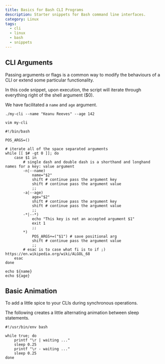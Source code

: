 ```yaml
---
title: Basics for Bash CLI Programs
description: Starter snippets for Bash command line interfaces.
category: Linux
tags:
  - cli
  - linux
  - bash
  - snippets
---
```


## CLI Arguments

Passing arguments or flags is a common way to modify the behaviours of a CLI or extend some particular functionality.

In this code snippet, upon execution, the script will iterate through everything right of the shell argument ($0).

We have facilitated a `name` and `age` argument.

```shell
./my-cli --name "Keanu Reeves" --age 142
```

`vim my-cli`

```shell
#!/bin/bash

POS_ARGS=()

# iterate all of the space separated arguments
while [[ $# -gt 0 ]]; do
    case $1 in
        # single dash and double dash is a shorthand and longhand names for a key: value argument
        -n|--name)
            name="$2"
            shift # continue pass the argument key
            shift # continue pass the argument value
            ;;
        -a|--age)
            age="$2"
            shift # continue pass the argument key
            shift # continue pass the argument value
            ;;
        -*|--*)
            echo "This key is not an accepted argument $1"
            exit 1
            ;;
        *)
            POS_ARGS+=("$1") # save positional arg
            shift # continue pass the argument value
            ;;
        # esac is to case what fi is to if ;) https://en.wikipedia.org/wiki/ALGOL_68
    esac
done

echo ${name}
echo ${age}
```

## Basic Animation

To add a little spice to your CLIs during synchronous operations.

The following creates a little alternating animation between sleep statements.

```shell
#!/usr/bin/env bash

while true; do
    printf "\r | waiting ..."
    sleep 0.25
    printf "\r - waiting ..."
    sleep 0.25
done
```
